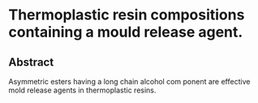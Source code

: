 # Thermoplastic resin compositions containing a mould release agent.

## Abstract
Asymmetric esters having a long chain alcohol com ponent are effective mold release agents in thermoplastic resins.